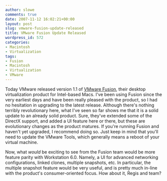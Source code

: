 ```yaml
---
author: slowe
comments: true
date: 2007-11-12 16:02:21+00:00
layout: post
slug: vmware-fusion-update-released
title: VMware Fusion Update Released
wordpress_id: 572
categories:
- Macintosh
- Virtualization
tags:
- Fusion
- Macintosh
- Virtualization
- VMware
---
```


Today VMware released version 1.1 of [VMware Fusion](http://www.vmware.com/mac/), their desktop virtualization product for Intel-based Macs. I've been using Fusion since the very earliest days and have been really pleased with the product, so I had no hesitation in upgrading to the latest release. Although there's nothing terribly revolutionary here, what I've seen so far shows me that it is a solid update to an already solid product. Sure, they've extended some of the DirectX support, and added a UI feature here or there, but these are evolutionary changes as the product matures. If you're running Fusion and haven't yet upgraded, I recommend doing so. Just keep in mind that you'll need to update the VMware Tools, which generally means a reboot of your virtual machine.

Now, what _would_ be exciting to see from the Fusion team would be more feature parity with Workstation 6.0. Namely, a UI for advanced networking configurations, linked clones, multiple snapshots, etc. In particular, the multiple snapshot feature would be very useful, and is pretty much in-line with the product's consumer-oriented focus. How about it, Regis and team?
